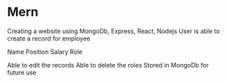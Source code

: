 # Mern

Creating a website using MongoDb, Express, React, Nodejs
User is able to create a record for employee

Name
Position
Salary
Role

Able to edit the records
Able to delete the roles
Stored in MongoDb for future use

